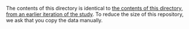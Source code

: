 The contents of this directory is identical to [the contents of this directory, from an earlier iteration of the study](../../../probabilistic_inundation_tonga2020/gauges/nukualofa/). To reduce the size of this repository, we ask that you copy the data manually.
